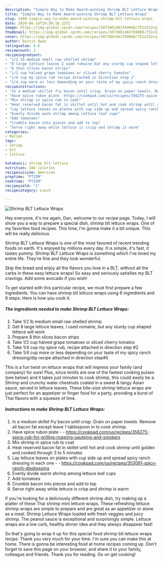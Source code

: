 ```yaml
---
description: "Simple Way to Make Award-winning Shrimp BLT Lettuce Wraps"
title: "Simple Way to Make Award-winning Shrimp BLT Lettuce Wraps"
slug: 1499-simple-way-to-make-award-winning-shrimp-blt-lettuce-wraps
date: 2020-06-16T19:50:18.237Z
image: https://img-global.cpcdn.com/recipes/5073861463769088/751x532cq70/shrimp-blt-lettuce-wraps-recipe-main-photo.jpg
thumbnail: https://img-global.cpcdn.com/recipes/5073861463769088/751x532cq70/shrimp-blt-lettuce-wraps-recipe-main-photo.jpg
cover: https://img-global.cpcdn.com/recipes/5073861463769088/751x532cq70/shrimp-blt-lettuce-wraps-recipe-main-photo.jpg
author: Dustin Owen
ratingvalue: 4.8
reviewcount: 3
recipeingredient:
- "1/2 lb medium small raw shelled shrimp"
- "8 large lettuce leaves I used romaine but any sturdy cup shaped lettece will work"
- "8 thin slices bacon strips"
- "1/2 cup halved grape tomatoes or sliced cherry tomatos"
- "1/4 cup my spice rub recipe attached in direction step 2"
- "1/4 cup more or less depending on your taste of my spicy ranch dressingdip recipe attached in direction step5"
recipeinstructions:
- "In a medium skillet fry bacon until crisp. Drain on paper towels. Remove all bacon fat except leave 1 tablespoon in to cook shrimp."
- "Have spice rubon plate  https://cookpad.com/us/recipes/356275-spice-rub-for-grilling-roasting-sauteing-and-smokers"
- "Mix shrimp in spice rub to coat"
- "Heat reserved bacon fat in skillet until hot and cook shrimp until golden and cooked through  3 to 5 minutes"
- "Lay lettuce leaves on plates with cup side up and spread spicy ranch dressing in each one  https://cookpad.com/us/recipes/353091-spicy-ranch-dipdressing"
- "Evenly divide warm shrimp among lettuce leaf cups"
- "Add tomatoes"
- "Crumble bacon into pieces and add to top"
- "Serve right away while lettuce is crisp and shrimp is warm"
categories:
- Recipe
tags:
- shrimp
- blt
- lettuce

katakunci: shrimp blt lettuce 
nutrition: 184 calories
recipecuisine: American
preptime: "PT15M"
cooktime: "PT35M"
recipeyield: "1"
recipecategory: Lunch

---
```



![Shrimp BLT Lettuce Wraps](https://img-global.cpcdn.com/recipes/5073861463769088/751x532cq70/shrimp-blt-lettuce-wraps-recipe-main-photo.jpg)

Hey everyone, it's me again, Dan, welcome to our recipe page. Today, I will show you a way to prepare a special dish, shrimp blt lettuce wraps. One of my favorites food recipes. This time, I'm gonna make it a bit unique. This will be really delicious.

Shrimp BLT Lettuce Wraps is one of the most favored of recent trending foods on earth. It's enjoyed by millions every day. It is simple, it's fast, it tastes yummy. Shrimp BLT Lettuce Wraps is something which I've loved my entire life. They're fine and they look wonderful.

Skip the bread and enjoy all the flavors you love in a BLT, without all the carbs in these easy lettuce wraps! So easy and seriously satisfies my BLT cravings. Add some avocado if you wish!


To get started with this particular recipe, we must first prepare a few ingredients. You can have shrimp blt lettuce wraps using 6 ingredients and 9 steps. Here is how you cook it.

<!--inarticleads1-->

##### The ingredients needed to make Shrimp BLT Lettuce Wraps:

1. Take 1/2 lb medium small raw shelled shrimp
1. Get 8 large lettuce leaves, I used romaine, but any sturdy cup shaped lettece will work
1. Prepare 8 thin slices bacon strips
1. Take 1/2 cup halved grape tomatoes or sliced cherry tomatos
1. Take 1/4 cup my spice rub, recipe attached in direction step #2
1. Take 1/4 cup more or less depending on your taste of my spicy ranch dressing/dip recipe attached in direction step#5


This is a fun twist on lettuce wraps that will impress your family (and company) for sure! Plus, since lentils are one of the fastest cooking pulses (see below) and it takes just minutes to cook shrimp, this could easily be a. Shrimp and crunchy water chestnuts coated in a sweet &amp; tangy Asian sauce, served in lettuce leaves. These bite-size shrimp lettuce wraps are just perfect for an appetizer or finger food for a party, providing a burst of Thai flavors with a squeeze of lime. 

<!--inarticleads2-->

##### Instructions to make Shrimp BLT Lettuce Wraps:

1. In a medium skillet fry bacon until crisp. Drain on paper towels. Remove all bacon fat except leave 1 tablespoon in to cook shrimp.
1. Have spice rubon plate -  - https://cookpad.com/us/recipes/356275-spice-rub-for-grilling-roasting-sauteing-and-smokers
1. Mix shrimp in spice rub to coat
1. Heat reserved bacon fat in skillet until hot and cook shrimp until golden and cooked through  3 to 5 minutes
1. Lay lettuce leaves on plates with cup side up and spread spicy ranch dressing in each one -  - https://cookpad.com/us/recipes/353091-spicy-ranch-dipdressing
1. Evenly divide warm shrimp among lettuce leaf cups
1. Add tomatoes
1. Crumble bacon into pieces and add to top
1. Serve right away while lettuce is crisp and shrimp is warm


If you&#39;re looking for a deliciously different shrimp dish, try making up a platter of these Thai shrimp mini lettuce wraps. These refreshing lettuce shrimp wraps are simple to prepare and are great as an appetizer or alone as a meal. Shrimp Lettuce Wraps loaded with fresh veggies and juicy shrimp. The peanut sauce is exceptional and surprisingly simple. Lettuce wraps are a low carb, healthy dinner idea and they always disappear fast! 

So that's going to wrap it up for this special food shrimp blt lettuce wraps recipe. Thank you very much for your time. I'm sure you can make this at home. There is gonna be interesting food at home recipes coming up. Don't forget to save this page on your browser, and share it to your family, colleague and friends. Thank you for reading. Go on get cooking!
